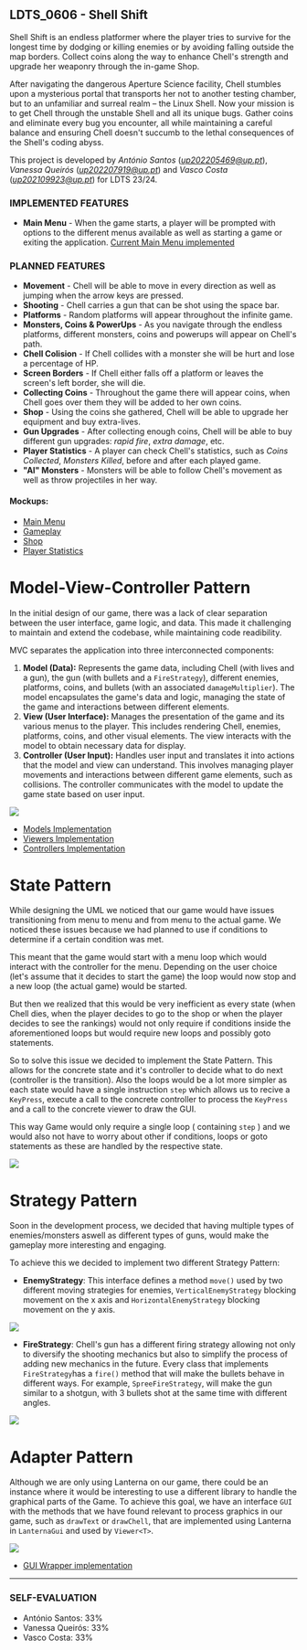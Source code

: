 ## LDTS_0606 - Shell Shift

Shell Shift is an endless platformer where the player tries to survive for the longest time by dodging or killing enemies or by avoiding falling outside the map borders. Collect coins along the way to enhance Chell's strength and upgrade her weaponry through the in-game Shop.

After navigating the dangerous Aperture Science facility, Chell stumbles upon a mysterious portal that transports her not to another testing chamber, but to an unfamiliar and surreal realm – the Linux Shell. Now your mission is to get Chell through the unstable Shell and all its unique bugs. Gather coins and eliminate every bug you encounter, all while maintaining a careful balance and ensuring Chell doesn't succumb to the lethal consequences of the Shell's coding abyss.

This project is developed by *António Santos* (*up202205469@up.pt*), *Vanessa Queirós* (*up202207919@up.pt*) and *Vasco Costa* (*up202109923@up.pt*) for LDTS 23/24.

### IMPLEMENTED FEATURES

- **Main Menu** - When the game starts, a player will be prompted with options to the different menus available as well as starting a game or exiting the application. [Current Main Menu implemented](CurrentMainMenu.png)

### PLANNED FEATURES

- **Movement** - Chell will be able to move in every direction as well as jumping when the arrow keys are pressed.
- **Shooting** - Chell carries a gun that can be shot using the space bar.
- **Platforms** - Random platforms will appear throughout the infinite game.
- **Monsters, Coins & PowerUps** - As you navigate through the endless platforms, different monsters, coins and powerups will appear on Chell's path. 
- **Chell Colision** - If Chell collides with a monster she will be hurt and lose a percentage of HP.
- **Screen Borders** - If Chell either falls off a platform or leaves the screen's left border, she will die.
- **Collecting Coins** - Throughout the game there will appear coins, when Chell goes over them they will be added to her own coins.
- **Shop** - Using the coins she gathered, Chell will be able to upgrade her equipment and buy extra-lives.
- **Gun Upgrades** - After collecting enough coins, Chell will be able to buy different gun upgrades: *rapid fire*, *extra damage*, etc.
- **Player Statistics** - A player can check Chell's statistics, such as *Coins Collected*, *Monsters Killed*, before and after each played game.
- **"AI" Monsters** - Monsters will be able to follow Chell's movement as well as throw projectiles in her way.

#### Mockups:
- [Main Menu](MainMenuMockUp.jpg)
- [Gameplay](InGameMockUp.jpg)
- [Shop](ShopMockUp.jpg)
- [Player Statistics](StatisticsMockUp.jpg)


# Model-View-Controller Pattern

In the initial design of our game, there was a lack of clear separation between the user interface, game logic, and data. This made it challenging to maintain and extend the codebase, while maintaining code readibility. 

MVC separates the application into three interconnected components:

1. **Model (Data):** Represents the game data, including Chell (with lives and a gun), the gun (with bullets and a `FireStrategy`), different enemies, platforms, coins, and bullets (with an associated `damageMultiplier`). The model encapsulates the game's data and logic, managing the state of the game and interactions between different elements.
2. **View (User Interface):** Manages the presentation of the game and its various menus to the player. This includes rendering Chell, enemies, platforms, coins, and other visual elements. The view interacts with the model to obtain necessary data for display.
3. **Controller (User Input):** Handles user input and translates it into actions that the model and view can understand. This involves managing player movements and interactions between different game elements, such as collisions. The controller communicates with the model to update the game state based on user input.

![](MVC.png)
- [Models Implementation](https://github.com/FEUP-LDTS-2023/project-l06gr06/tree/bb562b88bc7733ae005f4d3ad7aadc0dbc0a4ef2/src/main/java/com/l06g06/shellshift/model)
- [Viewers Implementation](https://github.com/FEUP-LDTS-2023/project-l06gr06/tree/bb562b88bc7733ae005f4d3ad7aadc0dbc0a4ef2/src/main/java/com/l06g06/shellshift/viewer)
- [Controllers Implementation](https://github.com/FEUP-LDTS-2023/project-l06gr06/tree/bb562b88bc7733ae005f4d3ad7aadc0dbc0a4ef2/src/main/java/com/l06g06/shellshift/controller)

# State Pattern

While designing the UML we noticed that our game would have issues transitioning from menu to menu and from menu to the actual game. We noticed these issues because we had planned to use if conditions to determine if a certain condition was met. 

This meant that the game would start with a menu loop which would interact with the controller for the menu. Depending on the user choice (let's assume that it decides to start the game) the loop would now stop and a new loop (the actual game) would be started.

But then we realized that this would be very inefficient as every state (when Chell dies, when the player decides to go to the shop or when the player decides to see the rankings) would not only require if conditions inside the aforementioned loops but would require new loops and possibly goto statements.

So to solve this issue we decided to implement the State Pattern. This allows for the concrete state and it's controller to decide what to do next (controller is the transition). Also the loops would be a lot more simpler as each state would have a single instruction `step` which allows us to recive a `KeyPress`, execute a call to the concrete controller to process the `KeyPress` and a call to the concrete viewer to draw the GUI. 

This way Game would only require a single loop ( containing `step` ) and we would also not have to worry about other if conditions, loops or goto statements as these are handled by the respective state.

![](StateDiagram.png)
# Strategy Pattern

Soon in the development process, we decided that having multiple types of enemies/monsters aswell as different types of guns, would make the gameplay more interesting and engaging. 

To achieve this we decided to implement two different Strategy Pattern:
- **EnemyStrategy**: This interface defines a method `move()`  used by two different moving strategies for enemies, `VerticalEnemyStrategy` blocking movement on the x axis and `HorizontalEnemyStrategy` blocking movement on the y axis.

![](EnemyStrategyUML.png)

- **FireStrategy**: Chell's gun has a different firing strategy allowing not only to diversify the shooting mechanics but also to simplify the process of adding new mechanics in the future. Every class that implements `FireStrategy`has a `fire()` method that will make the bullets behave in different ways. For example, `SpreeFireStrategy`, will make the gun similar to a shotgun, with 3 bullets shot at the same time with different angles.

![](FireStrategyUML.png)

# Adapter Pattern
Although we are only using Lanterna on our game, there could be an instance where it would be interesting to use a different library to handle the graphical parts of the Game.
To achieve this goal, we have an interface `GUI` with the methods that we have found relevant to process graphics in our game, such as `drawText` or `drawChell`, that are implemented using Lanterna in `LanternaGui` and used by `Viewer<T>`.

![](AdapterUML.png)
- [GUI Wrapper implementation](https://github.com/FEUP-LDTS-2023/project-l06gr06/tree/bb562b88bc7733ae005f4d3ad7aadc0dbc0a4ef2/src/main/java/com/l06g06/shellshift/gui)

---

### SELF-EVALUATION

- António Santos: 33%
- Vanessa Queirós: 33%
- Vasco Costa: 33%